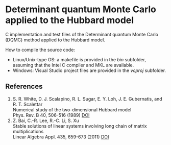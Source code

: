 Determinant quantum Monte Carlo applied to the Hubbard model
============================================================

C implementation and test files of the Determinant quantum Monte Carlo (DQMC) method applied to the Hubbard model.

How to compile the source code:
- Linux/Unix-type OS: a makefile is provided in the *bin* subfolder, assuming that the Intel C compiler and MKL are available.
- Windows: Visual Studio project files are provided in the *vcproj* subfolder.


References
----------
1. S. R. White, D. J. Scalapino, R. L. Sugar, E. Y. Loh, J. E. Gubernatis, and R. T. Scalettar  
   Numerical study of the two-dimensional Hubbard model  
   Phys. Rev. B 40, 506-516 (1989) [DOI](http://dx.doi.org/10.1103/PhysRevB.40.506)
2. Z. Bai, C.-R. Lee, R.-C. Li, S. Xu  
   Stable solutions of linear systems involving long chain of matrix multiplications  
   Linear Algebra Appl. 435, 659-673 (2011) [DOI](http://dx.doi.org/10.1016/j.laa.2010.06.023)
